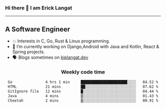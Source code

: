 ### Hi there 👋 I am Erick Langat
---
## A Software Engineer


<!--
**elkiplangat/elkiplangat** is a ✨ _special_ ✨ repository because its `README.md` (this file) appears on your GitHub profile.

Here are some ideas to get you started:

- 🔭 I’m currently working on ...
- 🌱 I’m currently learning ...
- 👯 I’m looking to collaborate on ...
- 🤔 I’m looking for help with ...
- 💬 Ask me about ...
- 📫 How to reach me: ...
- 😄 Pronouns: ...
- ⚡ Fun fact: ...
-->
- 💥 Interests in C, Go, Rust & Linux programming. 
- 🔭 I’m currently working on Django,Android with Java and Kotlin, React & Spring projects.
-  🗣️ Blogs sometimes on [kiplangat.dev](https://kiplangat.dev)

<div align="center">
  <h3> Weekly code time </h3>

<!--START_SECTION:waka-->

```txt
Go               4 hrs 1 min     █████████████████████░░░░   84.52 %
HTML             21 mins         ██░░░░░░░░░░░░░░░░░░░░░░░   07.62 %
GitIgnore file   12 mins         █░░░░░░░░░░░░░░░░░░░░░░░░   04.44 %
Java             4 mins          ▒░░░░░░░░░░░░░░░░░░░░░░░░   01.43 %
Cheetah          2 mins          ▒░░░░░░░░░░░░░░░░░░░░░░░░   00.91 %
```

<!--END_SECTION:waka-->

</div>
